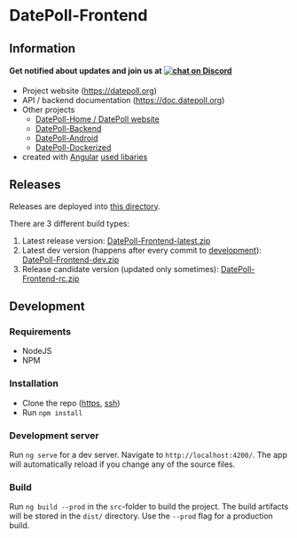 # DatePoll-Frontend

## Information

<h4>
    Get notified about updates and join us at
    <a href="https://discord.gg/vBb7D9a">
        <img src="https://img.shields.io/discord/697139052717146123?logo=discord&style=for-the-badge" alt="chat on Discord">
    </a>
</h4>

- Project website (https://datepoll.org)
- API / backend documentation (https://doc.datepoll.org)
- Other projects
  - [DatePoll-Home / DatePoll website](https://gitlab.com/DatePoll/datepoll-home)
  - [DatePoll-Backend](https://gitlab.com/DatePoll/datepoll-backend-php)
  - [DatePoll-Android](https://gitlab.com/DatePoll/datepoll-android)
  - [DatePoll-Dockerized](https://gitlab.com/DatePoll/datepoll-dockerized)
- created with [Angular](https://angular.io) [used libaries](https://gitlab.com/DatePoll/datepoll-frontend/-/blob/master/package.json)

## Releases

Releases are deployed into [this directory](https://share.dafnik.me/DatePoll-Frontend-Releases/).

There are 3 different build types:

1. Latest release version: [DatePoll-Frontend-latest.zip](https://share.dafnik.me/DatePoll-Frontend-Releases/DatePoll-Frontend-latest.zip)
1. Latest dev version (happens after every commit to [development](https://gitlab.com/DatePoll/datepoll-frontend/-/tree/development)): [DatePoll-Frontend-dev.zip](https://share.dafnik.me/DatePoll-Frontend-Releases/DatePoll-Frontend-dev.zip)
1. Release candidate version (updated only sometimes): [DatePoll-Frontend-rc.zip](https://share.dafnik.me/DatePoll-Frontend-Releases/DatePoll-Frontend-rc.zip)

## Development

### Requirements

- NodeJS
- NPM

### Installation

- Clone the repo ([https](https://gitlab.com/DatePoll/datepoll-frontend.git), [ssh](git@gitlab.com:DatePoll/datepoll-frontend.git))
- Run `npm install`

### Development server

Run `ng serve` for a dev server. Navigate to `http://localhost:4200/`. The app will automatically reload if you change any of the source files.

### Build

Run `ng build --prod` in the `src`-folder to build the project. The build artifacts will be stored in the `dist/` directory. Use the `--prod` flag for a production build.
